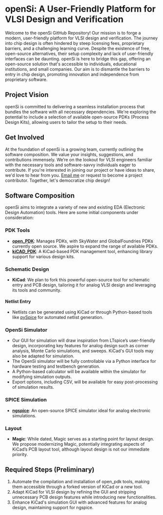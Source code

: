 # openSi: A User-Friendly Platform for VLSI Design and Verification

Welcome to the openSi GitHub Repository! Our mission is to forge a modern, user-friendly platform for VLSI design and verification. The journey into chip design is often hindered by steep licensing fees, proprietary barriers, and a challenging learning curve. Despite the existence of free, open-source alternatives, their setup complexity and lack of user-friendly interfaces can be daunting. openSi is here to bridge this gap, offering an open-source solution that's accessible to individuals, educational institutions, and small companies. Our aim is to dismantle the barriers to entry in chip design, promoting innovation and independence from proprietary software.

## Project Vision

openSi is committed to delivering a seamless installation process that bundles the software with all necessary dependencies. We're exploring the potential to include a selection of available open-source PDKs (Process Design Kits), allowing users to tailor the setup to their needs.

## Get Involved

At the foundation of openSi is a growing team, currently outlining the software composition. We value your insights, suggestions, and contributions immensely. We’re on the lookout for VLSI engineers familiar with the necessary tools and software-savvy individuals eager to contribute. If you're interested in joining our project or have ideas to share, we'd love to hear from you. [Email me](mailto:maneapaul@gmail.com) or request to become a project contributor. Together, let's democratize chip design!

## Software Composition

openSi aims to integrate a variety of new and existing EDA (Electronic Design Automation) tools. Here are some initial components under consideration:

### PDK Tools

- **[open_PDK](https://github.com/RTimothyEdwards/open_pdks)**: Manages PDKs, with SkyWater and GlobalFoundries PDKs currently open source. We aspire to expand the range of available PDKs.
- **[kiCAD_PDK](https://github.com/lethalbit/kicad-pdk-libs)**: A KiCad-based PDK management tool, enhancing library support for various design kits.

### Schematic Design

- **KiCad**: We plan to fork this powerful open-source tool for schematic entry and PCB design, tailoring it for analog VLSI design and leveraging its tools and community.

#### Netlist Entry

- Netlists can be generated using KiCad or through Python-based tools like [pySpice](https://github.com/PySpice-org/PySpice) for automated netlist generation.

### OpenSi Simulator

- Our GUI for simulation will draw inspiration from LTspice’s user-friendly design, incorporating key features for analog design such as corner analysis, Monte Carlo simulations, and sweeps. KiCad's GUI tools may also be adapted for simulation.
- The OpenSi simulator will be fully controllable via a Python interface for hardware testing and testbench generation.
- A Python-based calculator will be available within the simulator for modifying simulation outputs.
- Export options, including CSV, will be available for easy post-processing of simulation results.

### SPICE Simulation

- **[ngspice](https://github.com/ngspice/ngspice)**: An open-source SPICE simulator ideal for analog electronic simulations.

### Layout

- **Magic**: While dated, Magic serves as a starting point for layout design. We propose modernizing Magic, potentially integrating aspects of KiCad’s PCB layout tool, although layout design is not our immediate priority.

## Required Steps (Preliminary)

1. Automate the compilation and installation of open_pdk tools, making them accessible through a forked version of KiCad or a new tool.
2. Adapt KiCad for VLSI design by refining the GUI and stripping unnecessary PCB design features while introducing new functionalities.
3. Enhance KiCad's simulation GUI with advanced features for analog design, maintaining support for ngspice.
